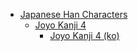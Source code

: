 - [Japanese Han Characters](<../../../../_ja/ja_han/README.md>)
	- [Joyo Kanji 4](<../../../../_ja/ja_han/2_joyo/joyo-4/README.md>)
		- [Joyo Kanji 4 (ko)](<../../../../_ja/ja_han/2_joyo/joyo-4/ko.md>)